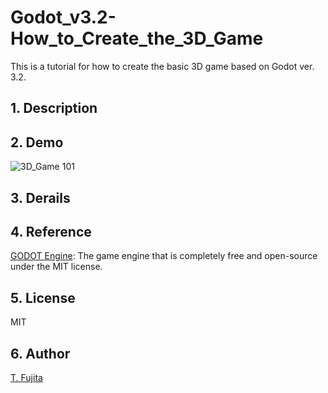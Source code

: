 # Godot_v3.2-How_to_Create_the_3D_Game
This is a tutorial for how to create the basic 3D game based on Godot ver. 3.2.  

## 1. Description


## 2. Demo

![3D_Game 101](https://github.com/To-Fujita/Images/blob/master/3D_Game-001.gif "Demo for 3D Game 101")

## 3. Derails


## 4. Reference
[GODOT Engine](https://godotengine.org/): The game engine that is completely free and open-source under the MIT license.  

## 5. License
MIT  

## 6. Author
[T. Fujita](https://github.com/To-Fujita)  
